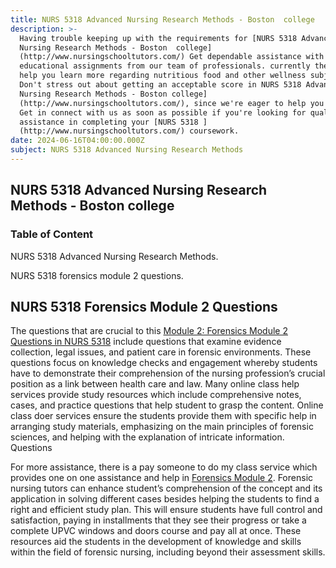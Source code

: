 ```yaml
---
title: NURS 5318 Advanced Nursing Research Methods - Boston  college
description: >-
  Having trouble keeping up with the requirements for [NURS 5318 Advanced
  Nursing Research Methods - Boston  college]
  (http://www.nursingschooltutors.com/) Get dependable assistance with your
  educational assignments from our team of professionals. currently there to
  help you learn more regarding nutritious food and other wellness subjects.
  Don't stress out about getting an acceptable score in NURS 5318 Advanced
  Nursing Research Methods - Boston college]
  (http://www.nursingschooltutors.com/), since we're eager to help you flourish.
  Get in connect with us as soon as possible if you're looking for qualified
  assistance in completing your [NURS 5318 ]
  (http://www.nursingschooltutors.com/) coursework.
date: 2024-06-16T04:00:00.000Z
subject: NURS 5318 Advanced Nursing Research Methods
---
```


## **NURS 5318 Advanced Nursing Research Methods - Boston  college**

### Table of Content

NURS 5318 Advanced Nursing Research Methods.

NURS 5318 forensics module 2 questions.

## NURS 5318 Forensics Module 2 Questions

The questions that are crucial to this [Module 2: Forensics Module 2 Questions in NURS 5318](https://www.bc.edu/bc-web/schools/cson.html) include questions that examine evidence collection, legal issues, and patient care in forensic environments. These questions focus on knowledge checks and engagement whereby students have to demonstrate their comprehension of the nursing
profession’s crucial position as a link between health care and law. Many online class help services provide study resources which include comprehensive notes, cases, and practice questions that help student to grasp the content. Online class doer services ensure the students provide them with specific help in arranging study materials, emphasizing on the main principles of forensic sciences, and helping with the explanation of intricate information. Questions

For more assistance, there is a pay someone to do my class service which provides one on one assistance and help in [Forensics Module 2](https://www.bc.edu/bc-web/schools/cson.html). Forensic nursing tutors can enhance student’s comprehension of the concept and its application in solving different cases besides helping the students to find a right and efficient study plan. This will ensure students have full control and satisfaction, paying in installments that they see their progress or take a complete UPVC windows and doors course and pay all at once. These resources aid the students in the development of knowledge and skills within the field of forensic nursing, including beyond their assessment skills.
